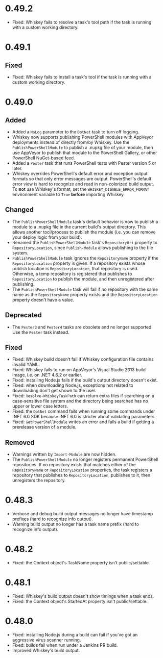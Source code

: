 
# 0.49.2

* Fixed: Whiskey fails to resolve a task's tool path if the task is running with a custom working directory.


# 0.49.1

## Fixed

* Fixed: Whiskey fails to install a task's tool if the task is running with a custom working directory.


# 0.49.0

## Added

* Added a `NoLog` parameter to the `DotNet` task to turn off logging.
* Whiskey now supports publishing PowerShell modules with AppVeyor deployments instead of directly from/by Whiskey. Use
the `PublishPowerShellModule` to publish a .nupkg file of your module, then use AppVeyor to publish that module to the
PowerShell Gallery, or other PowerShell NuGet-based feed.
* Added a `Pester` task that runs PowerShell tests with Pester version 5 or later.
* Whiskey overrides PowerShell's default error and exception output formats so that only error messages are output.
PowerShell's default error view is hard to recognize and read in non-colorized build output. To **not** use Whiskey's
format, set the `WHISKEY_DISABLE_ERROR_FORMAT` environment variable to `True` **before** importing Whiskey.

## Changed

* The `PublishPowerShellModule` task's default behavior is now to publish a module to a .nupkg file in the current
build's output directory. This allows another tool/process to publish the module (i.e. you can remove your deploy logic
from your build).
* Renamed the `PublishPowerShellModule` task's `RepositoryUri` property to `RepositoryLocation`, since
`Publish-Module` allows publishing to the file system.
* `PublishPowerShellModule` task ignores the `RepositoryName` property if the `RepositoryLocation` property is given. If
a repository exists whose publish location is `RepositoryLocation`, that repository is used. Otherwise, a temp
repository is registered that publishes to `RepositoryLocation` to publish the module, and then unregistered after
publishing.
* The `PublishPowerShellModule` task will fail if no repository with the same name as the `RepositoryName` property
exists and the `RepositoryLocation` property doesn't have a value.

## Deprecated

* The `Pester3` and `Pester4` tasks are obsolete and no longer supported. Use the `Pester` task instead.

## Fixed

* Fixed: Whiskey build doesn't fail if Whiskey configuration file contains invalid YAML.
* Fixed: Whiskey fails to run on AppVeyor's Visual Studio 2013 build image, i.e. on .NET 4.6.2 or earlier.
* Fixed: installing Node.js fails if the build's output directory doesn't exist.
* Fixed: when downloading Node.js, exceptions not related to downloading don't get shown to the user.
* Fixed: `Resolve-WhiskeyTaskPath` can return extra files if searching on a case-sensitive file system and the directory
being searched has no upper or lower case letters.
* Fixed: the `DotNet` command fails when running some commands under .NET 6.0 SDK because .NET 6.0 is stricter about
validating parameters.
* Fixed: `GetPowerShellModule` writes an error and fails a build if getting a prerelease version of a module.

## Removed

* Warnings written by `Import-Module` are now hidden.
* The `PublishPowerShellModule` no longer registers permanent PowerShell repositories. If no repository exists that
matches either of the `RepositoryName` or `RepositoryLocation` properties, the task registers a repository that
publishes to `RepositoryLocation`, publishes to it, then unregisters the repository.


# 0.48.3

* Verbose and debug build output messages no longer have timestamp prefixes (hard to recognize info output).
* Warning build output no longer has a task name prefix (hard to recognize info output).


# 0.48.2

* Fixed: the Context object's TaskName property isn't public/settable.


# 0.48.1

* Fixed: Whiskey's build output doesn't show timings when a task ends.
* Fixed: the Context object's StartedAt property isn't public/settable.


# 0.48.0

* Fixed: installing Node.js during a build can fail if you've got an aggressive virus scanner running.
* Fixed: builds fail when run under a Jenkins PR build.
* Improved Whiskey's build output.
